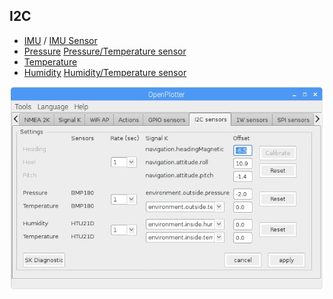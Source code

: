## I2C

* [IMU](imu.md) / [IMU Sensor](imu_sensor.md)                
* [Pressure](pressure.md) [Pressure/Temperature sensor](pressure_sensor.md)
* [Temperature](temperature.md)
* [Humidity](humidity.md) [Humidity/Temperature sensor](humidity_sensor.md)

![](/en/i2c.jpg)